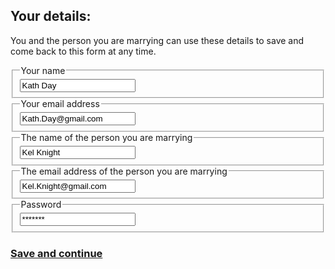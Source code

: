 <h2> Your details: </h2>

You and the person you are marrying can use these details to save and come back to this form at any time. 

<div class="nsw-forms">
        <div class="nsw-form-group">
            <fieldset class="nsw-form-fieldset">
            <legend>
            <span class="nsw-form-legend-text">Your name</span>
            </legend>
            <div class="nsw-form-text">
               <input class="nsw-form-text__input" type="text" name="{name}" id="{name1}" value="Kath Day">
            </div>
           </fieldset>
        </div>
    </div>
<div class="nsw-forms">
        <div class="nsw-form-group">
            <fieldset class="nsw-form-fieldset">
            <legend>
            <span class="nsw-form-legend-text">Your email address</span>
            </legend>
            <div class="nsw-form-text">
               <input class="nsw-form-text__input" type="text" name="{emailaddress}" id="{email1}" value="Kath.Day@gmail.com">
            </div>
           </fieldset>
        </div>
    </div>
<div class="nsw-forms">
        <div class="nsw-form-group">
            <fieldset class="nsw-form-fieldset">
            <legend>
            <span class="nsw-form-legend-text">The name of the person you are marrying</span>
            </legend>
            <div class="nsw-form-text">
               <input class="nsw-form-text__input" type="text" name="{name}" id="{name2}" value="Kel Knight">
            </div>
           </fieldset>
        </div>
    </div>
<div class="nsw-forms">
        <div class="nsw-form-group">
            <fieldset class="nsw-form-fieldset">
            <legend>
            <span class="nsw-form-legend-text">The email address of the person you are marrying</span>
            </legend>
            <div class="nsw-form-text">
               <input class="nsw-form-text__input" type="text" name="{emailaddress}" id="{email2}" value="Kel.Knight@gmail.com">
            </div>
           </fieldset>
        </div>
    </div>
<div class="nsw-forms">
        <div class="nsw-form-group">
            <fieldset class="nsw-form-fieldset">
            <legend>
            <span class="nsw-form-legend-text">Password</span>
            </legend>
            <div class="nsw-form-text">
               <input class="nsw-form-text__input" type="text" name="{password}" id="{password}" value="*******">
            </div>
           </fieldset>
        </div>
    </div>

<h3>
<a href="https://clairehanna.github.io/NOIM-Prototype/accountsubmit/" class="nsw-button nsw-button--primary">Save and continue</a>        
       </h3>
